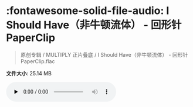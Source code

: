 # :fontawesome-solid-file-audio: I Should Have（非牛顿流体） - 回形针PaperClip

> 原创专辑 / MULTIPLY 正片叠底 / I Should Have（非牛顿流体） - 回形针PaperClip.flac

**文件大小**: 25.14 MB

<audio preload="none" controls><source src="https://file.hsyhx.top/原创专辑/MULTIPLY_正片叠底/I Should Have（非牛顿流体） - 回形针PaperClip.flac" type="audio/mpeg">您的浏览器不支持此音频格式</audio>